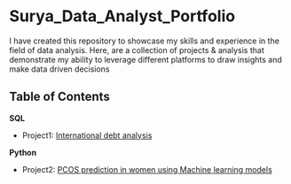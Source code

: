 # Surya_Data_Analyst_Portfolio
I have created this repository to showcase my skills and experience in the field of data analysis. Here, are a collection of projects &amp; analysis that demonstrate my ability to leverage different platforms to draw insights and make data driven decisions 
## Table of Contents
**SQL**
- Project1: [International debt analysis](https://github.com/SuryaNageshBabu/International-debt-analysis-using-SQL/blob/main/README.md)

**Python**
- Project2: [PCOS prediction in women using Machine learning models](https://github.com/SuryaNageshBabu/PCOS-prediction-in-women-using-ML-models/blob/main/README.md)
